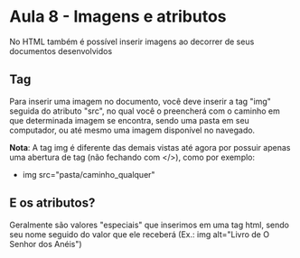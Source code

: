 # Aula 8 - Imagens e atributos
No HTML também é possível inserir imagens ao decorrer de seus documentos desenvolvidos

## Tag <img>
Para inserir uma imagem no documento, você deve inserir a tag "img" seguida do atributo "src", no qual você o 
preencherá com o caminho em que determinada imagem se encontra, sendo uma pasta em seu computador, ou até mesmo uma 
imagem disponível no navegado.

**Nota**: A tag img é diferente das demais vistas até agora por possuir apenas uma abertura de tag (não fechando com 
</>), como por exemplo: 
- img src="pasta/caminho_qualquer"

## E os atributos?
Geralmente são valores "especiais" que inserimos em uma tag html, sendo seu nome seguido do valor que ele receberá 
(Ex.: img alt="Livro de O Senhor dos Anéis")
